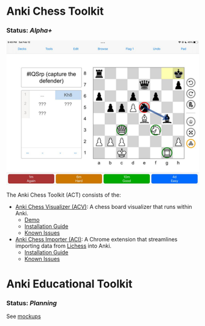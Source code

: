 # Anki Chess Toolkit
### Status: _Alpha+_
![main](/images/acv.png)

The Anki Chess Toolkit (ACT) consists of the:
 - [Anki Chess Visualizer (ACV)](/AnkiChessVizualizer/): A chess board visualizer that runs within Anki.
    - [Demo](https://eulerphi.github.io/acv/)
    - [Installation Guide](/AnkiChessVizualizer/install.md)
    - [Known Issues](https://github.com/eulerphi/anki/labels/ACV)
 - [Anki Chess Importer (ACI)](/AnkiChessImporter/): A Chrome extension that streamlines importing data from [Lichess](https://lichess.org/) into Anki.
    - [Installation Guide](/AnkiChessImporter/install.md)
    - [Known Issues](https://github.com/eulerphi/anki/labels/ACI)



# Anki Educational Toolkit
### Status: _Planning_

See [mockups](/AnkiEducationalToolkit/)
